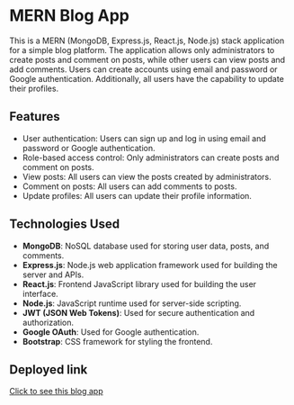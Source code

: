 # MERN Blog App

This is a MERN (MongoDB, Express.js, React.js, Node.js) stack application for a simple blog platform. The application allows only administrators to create posts and comment on posts, while other users can view posts and add comments. Users can create accounts using email and password or Google authentication. Additionally, all users have the capability to update their profiles.

## Features

- User authentication: Users can sign up and log in using email and password or Google authentication.
- Role-based access control: Only administrators can create posts and comment on posts.
- View posts: All users can view the posts created by administrators.
- Comment on posts: All users can add comments to posts.
- Update profiles: All users can update their profile information.

## Technologies Used

- **MongoDB**: NoSQL database used for storing user data, posts, and comments.
- **Express.js**: Node.js web application framework used for building the server and APIs.
- **React.js**: Frontend JavaScript library used for building the user interface.
- **Node.js**: JavaScript runtime used for server-side scripting.
- **JWT (JSON Web Tokens)**: Used for secure authentication and authorization.
- **Google OAuth**: Used for Google authentication.
- **Bootstrap**: CSS framework for styling the frontend.

## Deployed link
[Click to see this blog app](https://blogapp-mern-976p.onrender.com/)
